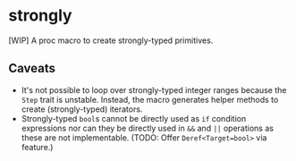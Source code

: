 # strongly

[WIP] A proc macro to create strongly-typed primitives.

## Caveats

* It's not possible to loop over strongly-typed integer ranges
  because the `Step` trait is unstable. Instead, the macro generates
  helper methods to create (strongly-typed) iterators.
* Strongly-typed `bool`s cannot be directly used as `if` condition expressions
  nor can they be directly used in `&&` and `||` operations as these are not
  implementable. (TODO: Offer `Deref<Target=bool>` via feature.)
